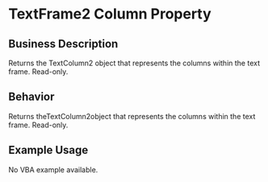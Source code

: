 # TextFrame2 Column Property

## Business Description
Returns the TextColumn2 object that represents the columns within the text frame. Read-only.

## Behavior
Returns theTextColumn2object that represents the columns within the text frame. Read-only.

## Example Usage
No VBA example available.